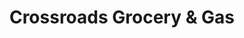 ---
title: "Crossroads Grocery & Gas"
url: /ellijay/crossroads-grocery-und-gas/
shop: Lebensmittel
---